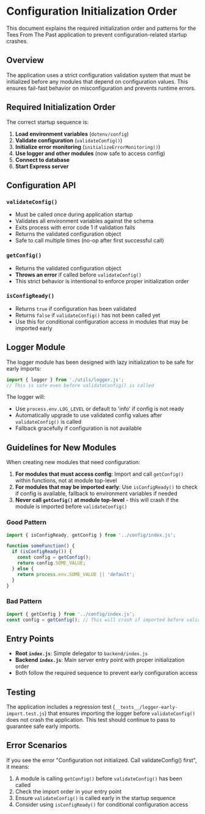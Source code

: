# Configuration Initialization Order

This document explains the required initialization order and patterns for the Tees From The Past application to prevent configuration-related startup crashes.

## Overview

The application uses a strict configuration validation system that must be initialized before any modules that depend on configuration values. This ensures fail-fast behavior on misconfiguration and prevents runtime errors.

## Required Initialization Order

The correct startup sequence is:

1. **Load environment variables** (`dotenv/config`)
2. **Validate configuration** (`validateConfig()`)
3. **Initialize error monitoring** (`initializeErrorMonitoring()`)
4. **Use logger and other modules** (now safe to access config)
5. **Connect to database**
6. **Start Express server**

## Configuration API

### `validateConfig()`
- Must be called once during application startup
- Validates all environment variables against the schema
- Exits process with error code 1 if validation fails
- Returns the validated configuration object
- Safe to call multiple times (no-op after first successful call)

### `getConfig()`
- Returns the validated configuration object
- **Throws an error** if called before `validateConfig()`
- This strict behavior is intentional to enforce proper initialization order

### `isConfigReady()`
- Returns `true` if configuration has been validated
- Returns `false` if `validateConfig()` has not been called yet
- Use this for conditional configuration access in modules that may be imported early

## Logger Module

The logger module has been designed with lazy initialization to be safe for early imports:

```javascript
import { logger } from './utils/logger.js';
// This is safe even before validateConfig() is called
```

The logger will:
- Use `process.env.LOG_LEVEL` or default to 'info' if config is not ready
- Automatically upgrade to use validated config values after `validateConfig()` is called
- Fallback gracefully if configuration is not available

## Guidelines for New Modules

When creating new modules that need configuration:

1. **For modules that must access config**: Import and call `getConfig()` within functions, not at module top-level
2. **For modules that may be imported early**: Use `isConfigReady()` to check if config is available, fallback to environment variables if needed
3. **Never call `getConfig()` at module top-level** - this will crash if the module is imported before `validateConfig()`

### Good Pattern
```javascript
import { isConfigReady, getConfig } from '../config/index.js';

function someFunction() {
  if (isConfigReady()) {
    const config = getConfig();
    return config.SOME_VALUE;
  } else {
    return process.env.SOME_VALUE || 'default';
  }
}
```

### Bad Pattern
```javascript
import { getConfig } from '../config/index.js';
const config = getConfig(); // This will crash if imported before validateConfig()
```

## Entry Points

- **Root `index.js`**: Simple delegator to `backend/index.js`
- **Backend `index.js`**: Main server entry point with proper initialization order
- Both follow the required sequence to prevent early configuration access

## Testing

The application includes a regression test (`__tests__/logger-early-import.test.js`) that ensures importing the logger before `validateConfig()` does not crash the application. This test should continue to pass to guarantee safe early imports.

## Error Scenarios

If you see the error "Configuration not initialized. Call validateConfig() first", it means:

1. A module is calling `getConfig()` before `validateConfig()` has been called
2. Check the import order in your entry point
3. Ensure `validateConfig()` is called early in the startup sequence
4. Consider using `isConfigReady()` for conditional configuration access